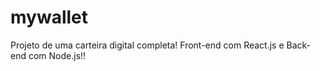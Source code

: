 # mywallet
Projeto de uma carteira digital completa! Front-end com React.js e Back-end com Node.js!!
